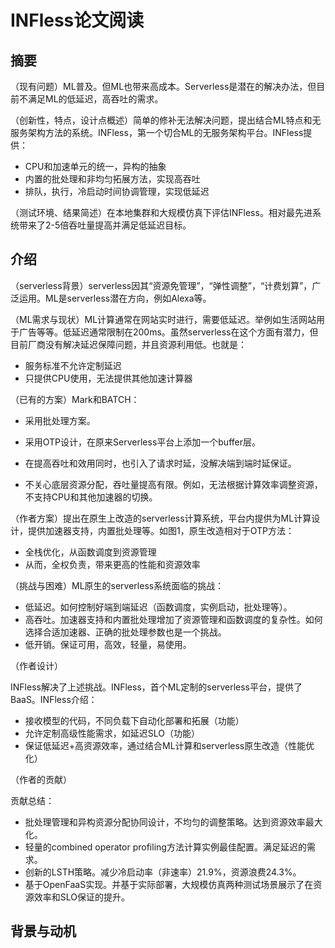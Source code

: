 # INFless论文阅读

## 摘要

（现有问题）ML普及。但ML也带来高成本。Serverless是潜在的解决办法，但目前不满足ML的低延迟，高吞吐的需求。

（创新性，特点，设计点概述）简单的修补无法解决问题，提出结合ML特点和无服务架构方法的系统。INFless，第一个切合ML的无服务架构平台。INFless提供：

- CPU和加速单元的统一，异构的抽象
- 内置的批处理和非均匀拓展方法，实现高吞吐
- 排队，执行，冷启动时间协调管理，实现低延迟

（测试环境、结果简述）在本地集群和大规模仿真下评估INFless。相对最先进系统带来了2-5倍吞吐量提高并满足低延迟目标。

## 介绍

（serverless背景）serverless因其“资源免管理”，“弹性调整”，“计费划算”，广泛运用。ML是serverless潜在方向，例如Alexa等。



（ML需求与现状）ML计算通常在网站实时进行，需要低延迟。举例如生活网站用于广告等等。低延迟通常限制在200ms。虽然serverless在这个方面有潜力，但目前厂商没有解决延迟保障问题，并且资源利用低。也就是：

- 服务标准不允许定制延迟
- 只提供CPU使用，无法提供其他加速计算器



（已有的方案）Mark和BATCH：

- 采用批处理方案。

- 采用OTP设计，在原来Serverless平台上添加一个buffer层。

- 在提高吞吐和效用同时，也引入了请求时延，没解决端到端时延保证。
- 不关心底层资源分配，吞吐量提高有限。例如，无法根据计算效率调整资源，不支持CPU和其他加速器的切换。



（作者方案）提出在原生上改造的serverless计算系统，平台内提供为ML计算设计，提供加速器支持，内置批处理等。如图1，原生改造相对于OTP方法：

- 全栈优化，从函数调度到资源管理
- 从而，全权负责，带来更高的性能和资源效率



（挑战与困难）ML原生的serverless系统面临的挑战：

- 低延迟。如何控制好端到端延迟（函数调度，实例启动，批处理等）。
- 高吞吐。加速器支持和内置批处理增加了资源管理和函数调度的复杂性。如何选择合适加速器、正确的批处理参数也是一个挑战。
- 低开销。保证可用，高效，轻量，易使用。



（作者设计）

INFless解决了上述挑战。INFless，首个ML定制的serverless平台，提供了BaaS。INFless介绍：

- 接收模型的代码，不同负载下自动化部署和拓展（功能）
- 允许定制高级性能需求，如延迟SLO（功能）
- 保证低延迟+高资源效率，通过结合ML计算和serverless原生改造（性能优化）



（作者的贡献）

贡献总结：

- 批处理管理和异构资源分配协同设计，不均匀的调整策略。达到资源效率最大化。
- 轻量的combined operator profiling方法计算实例最佳配置。满足延迟的需求。
- 创新的LSTH策略。减少冷启动率（非速率）21.9%，资源浪费24.3%。
- 基于OpenFaaS实现。并基于实际部署，大规模仿真两种测试场景展示了在资源效率和SLO保证的提升。



## 背景与动机


